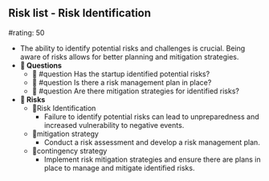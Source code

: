 ## Risk list - Risk Identification
#rating: 50
- The ability to identify potential risks and challenges is crucial. Being aware of risks allows for better planning and mitigation strategies.
- **💭 Questions**
  - 💭 #question Has the startup identified potential risks?
  - 💭 #question Is there a risk management plan in place?
  - 💭 #question Are there mitigation strategies for identified risks?
- **🚨 Risks**
  - 🚨Risk Identification
    - Failure to identify potential risks can lead to unpreparedness and increased vulnerability to negative events.
  - 🚨mitigation strategy
    - Conduct a risk assessment and develop a risk management plan.
  - 🚨contingency strategy
    - Implement risk mitigation strategies and ensure there are plans in place to manage and mitigate identified risks.



